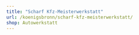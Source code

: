 ```yaml
---
title: "Scharf Kfz-Meisterwerkstatt"
url: /koenigsbronn/scharf-kfz-meisterwerkstatt/
shop: Autowerkstatt
---
```


